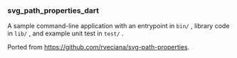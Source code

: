 ### svg_path_properties_dart

A sample command-line application with an entrypoint in `bin/` , library code
in `lib/` , and example unit test in `test/` .

Ported from https://github.com/rveciana/svg-path-properties.
